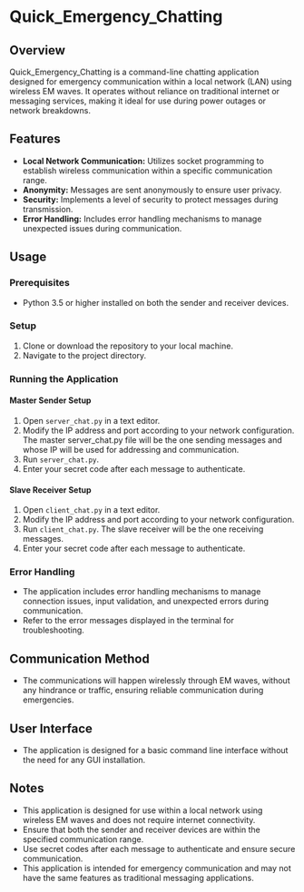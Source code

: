 # Quick_Emergency_Chatting

## Overview

Quick_Emergency_Chatting is a command-line chatting application designed for emergency communication within a local network (LAN) using wireless EM waves. It operates without reliance on traditional internet or messaging services, making it ideal for use during power outages or network breakdowns.

## Features

- **Local Network Communication:** Utilizes socket programming to establish wireless communication within a specific communication range.
- **Anonymity:** Messages are sent anonymously to ensure user privacy.
- **Security:** Implements a level of security to protect messages during transmission.
- **Error Handling:** Includes error handling mechanisms to manage unexpected issues during communication.

## Usage

### Prerequisites

- Python 3.5 or higher installed on both the sender and receiver devices.

### Setup

1. Clone or download the repository to your local machine.
2. Navigate to the project directory.

### Running the Application

#### Master Sender Setup

1. Open `server_chat.py` in a text editor.
2. Modify the IP address and port according to your network configuration. The master server_chat.py file will be the one sending messages and whose IP will be used for addressing and communication.
3. Run `server_chat.py`.
4. Enter your secret code after each message to authenticate.

#### Slave Receiver Setup

1. Open `client_chat.py` in a text editor.
2. Modify the IP address and port according to your network configuration.
3. Run `client_chat.py`. The slave receiver will be the one receiving messages.
4. Enter your secret code after each message to authenticate.

### Error Handling

- The application includes error handling mechanisms to manage connection issues, input validation, and unexpected errors during communication.
- Refer to the error messages displayed in the terminal for troubleshooting.

## Communication Method

- The communications will happen wirelessly through EM waves, without any hindrance or traffic, ensuring reliable communication during emergencies.

## User Interface

- The application is designed for a basic command line interface without the need for any GUI installation. 

## Notes

- This application is designed for use within a local network using wireless EM waves and does not require internet connectivity.
- Ensure that both the sender and receiver devices are within the specified communication range.
- Use secret codes after each message to authenticate and ensure secure communication.
- This application is intended for emergency communication and may not have the same features as traditional messaging applications.
